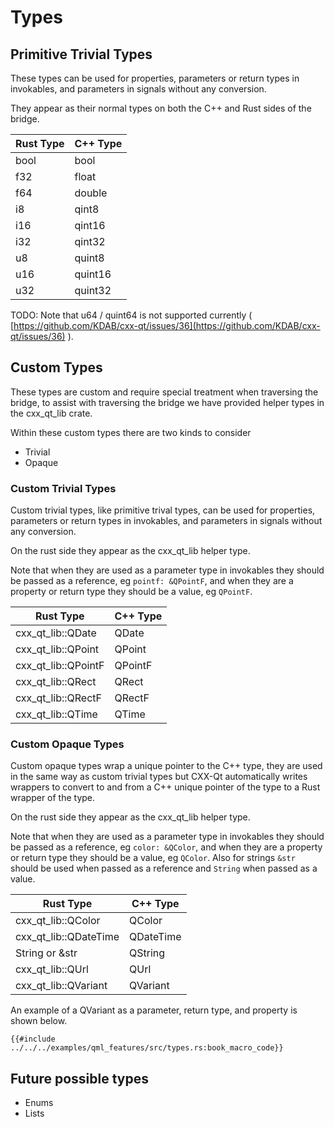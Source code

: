 <!--
SPDX-FileCopyrightText: 2021 Klarälvdalens Datakonsult AB, a KDAB Group company <info@kdab.com>
SPDX-FileContributor: Andrew Hayzen <andrew.hayzen@kdab.com>

SPDX-License-Identifier: MIT OR Apache-2.0
-->

# Types

## Primitive Trivial Types

These types can be used for properties, parameters or return types in invokables, and parameters in signals without any conversion.

They appear as their normal types on both the C++ and Rust sides of the bridge.

| Rust Type | C++ Type |
|-----------|----------|
| bool      | bool     |
| f32       | float    |
| f64       | double   |
| i8        | qint8    |
| i16       | qint16   |
| i32       | qint32   |
| u8        | quint8   |
| u16       | quint16  |
| u32       | quint32  |

TODO: Note that u64 / quint64 is not supported currently ( [https://github.com/KDAB/cxx-qt/issues/36](https://github.com/KDAB/cxx-qt/issues/36) ).

## Custom Types

These types are custom and require special treatment when traversing the bridge, to assist with traversing the bridge we have provided helper types in the cxx_qt_lib crate.

Within these custom types there are two kinds to consider

  * Trivial
  * Opaque

### Custom Trivial Types

Custom trivial types, like primitive trival types, can be used for properties, parameters or return types in invokables, and parameters in signals without any conversion.

On the rust side they appear as the cxx_qt_lib helper type.

Note that when they are used as a parameter type in invokables they should be passed as a reference, eg `pointf: &QPointF`, and when they are a property or return type they should be a value, eg `QPointF`.

| Rust Type | C++ Type |
|-----------|----------|
| cxx_qt_lib::QDate | QDate |
| cxx_qt_lib::QPoint | QPoint |
| cxx_qt_lib::QPointF | QPointF |
| cxx_qt_lib::QRect | QRect |
| cxx_qt_lib::QRectF | QRectF |
| cxx_qt_lib::QTime | QTime |

### Custom Opaque Types

Custom opaque types wrap a unique pointer to the C++ type, they are used in the same way as custom trivial types but CXX-Qt automatically writes wrappers to convert to and from a C++ unique pointer of the type to a Rust wrapper of the type.

On the rust side they appear as the cxx_qt_lib helper type.

Note that when they are used as a parameter type in invokables they should be passed as a reference, eg `color: &QColor`, and when they are a property or return type they should be a value, eg `QColor`. Also for strings `&str` should be used when passed as a reference and `String` when passed as a value.

| Rust Type | C++ Type |
|-----------|----------|
| cxx_qt_lib::QColor | QColor |
| cxx_qt_lib::QDateTime | QDateTime |
| String or &str | QString |
| cxx_qt_lib::QUrl | QUrl |
| cxx_qt_lib::QVariant | QVariant |

An example of a QVariant as a parameter, return type, and property is shown below.

```rust,ignore,noplayground
{{#include ../../../examples/qml_features/src/types.rs:book_macro_code}}
```

## Future possible types

  * Enums
  * Lists
